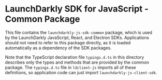 # LaunchDarkly SDK for JavaScript - Common Package

This file contains the `launchdarkly-js-sdk-common` package, which is used by the LaunchDarkly JavaScript, React, and Electron SDKs. Applications should not need to refer to this package directly, as it is loaded automatically as a dependency of the SDK packages.

Note that the TypeScript declaration file `typings.d.ts` in this directory describes only the types and methods that are provided by the common package. The `typings.d.ts` file in `ldclient-js` imports all of these definitions, so application code can just import `launchdarkly-js-client-sdk`.

